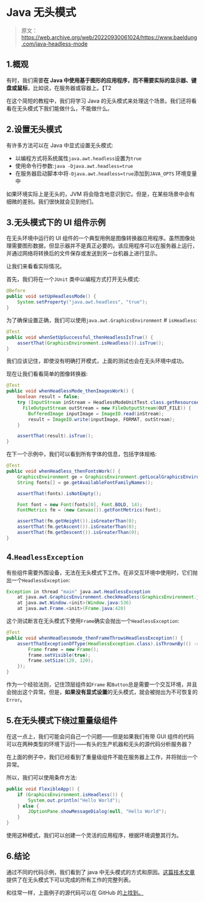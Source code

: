 # Java 无头模式

> 原文：<https://web.archive.org/web/20220930061024/https://www.baeldung.com/java-headless-mode>

## 1.概观

有时，我们需要**在 Java 中使用基于图形的应用程序，而不需要实际的显示器、键盘或鼠标**，比如说，在服务器或容器上。【T2

在这个简短的教程中，我们将学习 Java 的无头模式来处理这个场景。我们还将看看在无头模式下我们能做什么，不能做什么。

## 2.设置无头模式

有许多方法可以在 Java 中显式设置无头模式:

*   以编程方式将系统属性`java.awt.headless`设置为`true`
*   使用命令行参数:`java -Djava.awt.headless=true`
*   在服务器启动脚本中将`-Djava.awt.headless=true`添加到`JAVA_OPTS` 环境变量中

如果环境实际上是无头的，JVM 将会隐含地意识到它。但是，在某些场景中会有细微的差别。我们很快就会见到他们。

## 3.无头模式下的 UI 组件示例

在无头环境中运行的 UI 组件的一个典型用例是图像转换器应用程序。虽然图像处理需要图形数据，但显示器并不是真正必要的。该应用程序可以在服务器上运行，并通过网络将转换后的文件保存或发送到另一台机器上进行显示。

让我们来看看实际情况。

首先，我们将在一个`JUnit` 类中以编程方式打开无头模式:

```java
@Before
public void setUpHeadlessMode() {
    System.setProperty("java.awt.headless", "true");
} 
```

为了确保设置正确，我们可以使用`java.awt.GraphicsEnvironment` # `isHeadless`:

```java
@Test
public void whenSetUpSuccessful_thenHeadlessIsTrue() {
    assertThat(GraphicsEnvironment.isHeadless()).isTrue();
} 
```

我们应该记住，即使没有明确打开模式，上面的测试也会在无头环境中成功。

现在让我们看看简单的图像转换器:

```java
@Test
public void whenHeadlessMode_thenImagesWork() {
    boolean result = false;
    try (InputStream inStream = HeadlessModeUnitTest.class.getResourceAsStream(IN_FILE); 
      FileOutputStream outStream = new FileOutputStream(OUT_FILE)) {
        BufferedImage inputImage = ImageIO.read(inStream);
        result = ImageIO.write(inputImage, FORMAT, outStream);
    }

    assertThat(result).isTrue();
}
```

在下一个示例中，我们可以看到所有字体的信息，包括字体规格:

```java
@Test
public void whenHeadless_thenFontsWork() {
    GraphicsEnvironment ge = GraphicsEnvironment.getLocalGraphicsEnvironment();
    String fonts[] = ge.getAvailableFontFamilyNames();

    assertThat(fonts).isNotEmpty();

    Font font = new Font(fonts[0], Font.BOLD, 14);
    FontMetrics fm = (new Canvas()).getFontMetrics(font);

    assertThat(fm.getHeight()).isGreaterThan(0);
    assertThat(fm.getAscent()).isGreaterThan(0);
    assertThat(fm.getDescent()).isGreaterThan(0);
}
```

## 4.`HeadlessException`

有些组件需要外围设备，无法在无头模式下工作。在非交互环境中使用时，它们抛出一个`HeadlessException`:

```java
Exception in thread "main" java.awt.HeadlessException
	at java.awt.GraphicsEnvironment.checkHeadless(GraphicsEnvironment.java:204)
	at java.awt.Window.<init>(Window.java:536)
	at java.awt.Frame.<init>(Frame.java:420)
```

这个测试断言在无头模式下使用`Frame`确实会抛出一个`HeadlessException`:

```java
@Test
public void whenHeadlessmode_thenFrameThrowsHeadlessException() {
    assertThatExceptionOfType(HeadlessException.class).isThrownBy(() -> {
        Frame frame = new Frame();
        frame.setVisible(true);
        frame.setSize(120, 120);
    });
} 
```

作为一个经验法则，记住顶层组件如`Frame` 和`Button`总是需要一个交互环境，并且会抛出这个异常。但是，**如果没有显式设置**的无头模式，就会被抛出为不可恢复的`Error`。

## 5.在无头模式下绕过重量级组件

在这一点上，我们可能会问自己一个问题——但是如果我们有带 GUI 组件的代码可以在两种类型的环境下运行——有头的生产机器和无头的源代码分析服务器？

在上面的例子中，我们已经看到了重量级组件不能在服务器上工作，并将抛出一个异常。

所以，我们可以使用条件方法:

```java
public void FlexibleApp() {
    if (GraphicsEnvironment.isHeadless()) {
        System.out.println("Hello World");
    } else {
        JOptionPane.showMessageDialog(null, "Hello World");
    }
}
```

使用这种模式，我们可以创建一个灵活的应用程序，根据环境调整其行为。

## 6.结论

通过不同的代码示例，我们看到了 java 中无头模式的方式和原因。[这篇技术文章](https://web.archive.org/web/20220626082650/https://www.oracle.com/technical-resources/articles/javase/headless.html)提供了在无头模式下可以完成的所有工作的完整列表。

和往常一样，上面例子的源代码可以在 GitHub 的[上找到。](https://web.archive.org/web/20220626082650/https://github.com/eugenp/tutorials/tree/master/core-java-modules/core-java-lang-2)